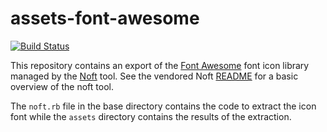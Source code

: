 # assets-font-awesome

[![Build Status](https://secure.travis-ci.org/realityforge/assets-font-awesome.png?branch=master)](http://travis-ci.org/realityforge/assets-font-awesome)

This repository contains an export of the [Font Awesome](http://fontawesome.io) font icon library managed by the
[Noft](https://github.com/realityforge/noft) tool. See the vendored Noft [README](vendor/tools/noft/README.md)
for a basic overview of the noft tool.

The `noft.rb` file in the base directory contains the code to extract the icon font while the `assets`
directory contains the results of the extraction.

